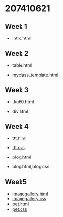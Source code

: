 # 207410621
## Week 1
* intro.html

## Week 2
* table.html

* myclass_template.html

## Week 3
* tku60.html

* div.html

## Week 4
* [ttt.html](https://github.com/207410621/207410621/blob/master/w04/ttt.html "ttt.html")
* [ttt.css](https://github.com/207410621/207410621/blob/master/w04/ttt.css "ttt.css")
* [blog.html](https://github.com/207410621/207410621/blob/master/w04/blog.html "blog.html")

* blog.html,blog.css
## Week5
* [imagegallery.html](https://github.com/207410621/207410621/blob/master/w05/imagegallery.html "imagegallery.html")
* [imagegallery.css](https://github.com/207410621/207410621/blob/master/w05/imagegallery.css "imagegallery.css")
* [pet.html](https://github.com/207410621/207410621/blob/master/w05/pet.html "pet.html")
* [pet.css](https://github.com/207410621/207410621/blob/master/w05/pet.css "pet.css")
<!--stackedit_data:
eyJoaXN0b3J5IjpbLTI5NDA5NzM1N119
-->